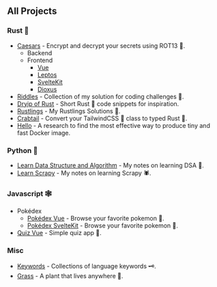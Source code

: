 ## All Projects

### Rust 🦀

- [Caesars](src/caesars) - Encrypt and decrypt your secrets using ROT13 🔐.
  - Backend
  - Frontend
    - [Vue](src/caesars/web/frontend/vue)
    - [Leptos](src/caesars/web/frontend/leptos)
    - [SvelteKit](src/caesars/web/frontend/sveltekit)
    - [Dioxus](src/caesars/web/frontend/dioxus)
- [Riddles](src/riddles) - Collection of my solution for coding challenges 🥇.
- [Dryip of Rust](https://github.com/azzamsa/dryip-of-rust) - Short Rust 🦀 code snippets for inspiration.
- [Rustlings](https://github.com/azzamsa/rustlings) - My Rustlings Solutions 🥇.
- [Crabtail](src/crabtail) - Convert your TailwindCSS 💨 class to typed Rust 🦀.
- [Hello](src/hello) - A research to find the most effective way to produce tiny and fast Docker image.

### Python 🐍

- [Learn Data Structure and Algorithm](src/learn-dsa) - My notes on learning DSA 🧁.
- [Learn Scrapy](src/learn-scrapy) - My notes on learning Scrapy 🕷.

### Javascript 🕸️

- Pokédex
  - [Pokédex Vue](src/pokedex-vue) - Browse your favorite pokemon 🐉.
  - [Pokédex SvelteKit](src/pokedex-sveltekit) - Browse your favorite pokemon 🐉.
- [Quiz Vue](src/quiz-vue) - Simple quiz app 🎲.

### Misc

- [Keywords](src/keywords) - Collections of language keywords 🗝.
- [Grass](src/grass) - A plant that lives anywhere 🌿.
